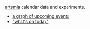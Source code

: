 [artsmia](http://artsmia.org) calendar data and experiments.

* [a graph of upcoming events](http://artsmia.github.io/calendar/graph/)
* ["what's on today"](http://artsmia.github.io/calendar/signage/)
